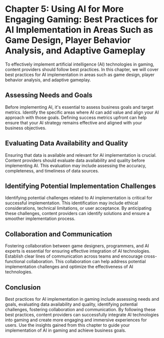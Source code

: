 Chapter 5: Using AI for More Engaging Gaming: Best Practices for AI Implementation in Areas Such as Game Design, Player Behavior Analysis, and Adaptive Gameplay
================================================================================================================================================================

To effectively implement artificial intelligence (AI) technologies in gaming, content providers should follow best practices. In this chapter, we will cover best practices for AI implementation in areas such as game design, player behavior analysis, and adaptive gameplay.

Assessing Needs and Goals
-------------------------

Before implementing AI, it's essential to assess business goals and target metrics. Identify the specific areas where AI can add value and align your AI approach with those goals. Defining success metrics upfront can help ensure that your AI strategy remains effective and aligned with your business objectives.

Evaluating Data Availability and Quality
----------------------------------------

Ensuring that data is available and relevant for AI implementation is crucial. Content providers should evaluate data availability and quality before implementing AI. This evaluation may include assessing the accuracy, completeness, and timeliness of data sources.

Identifying Potential Implementation Challenges
-----------------------------------------------

Identifying potential challenges related to AI implementation is critical for successful implementation. This identification may include ethical considerations, technical limitations, or user acceptance. By anticipating these challenges, content providers can identify solutions and ensure a smoother implementation process.

Collaboration and Communication
-------------------------------

Fostering collaboration between game designers, programmers, and AI experts is essential for ensuring effective integration of AI technologies. Establish clear lines of communication across teams and encourage cross-functional collaboration. This collaboration can help address potential implementation challenges and optimize the effectiveness of AI technologies.

Conclusion
----------

Best practices for AI implementation in gaming include assessing needs and goals, evaluating data availability and quality, identifying potential challenges, fostering collaboration and communication. By following these best practices, content providers can successfully integrate AI technologies into gaming and create more engaging and immersive experiences for users. Use the insights gained from this chapter to guide your implementation of AI in gaming and achieve business goals.
